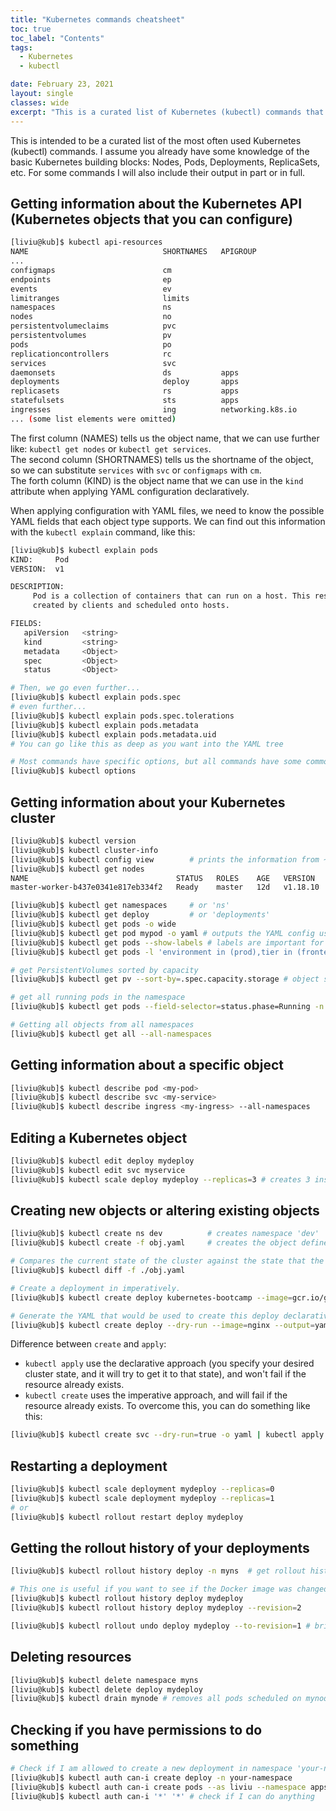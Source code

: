 ```yaml
---
title: "Kubernetes commands cheatsheet"
toc: true
toc_label: "Contents"
tags:
  - Kubernetes
  - kubectl

date: February 23, 2021
layout: single
classes: wide
excerpt: "This is a curated list of Kubernetes (kubectl) commands that are most frequently used."
---
```


This is intended to be a curated list of the most often used Kubernetes (kubectl) commands.
I assume you already have some knowledge of the basic Kubernetes building blocks: Nodes, Pods, Deployments, ReplicaSets, etc.
For some commands I will also include their output in part or in full.

## Getting information about the Kubernetes API (Kubernetes objects that you can configure)
```bash
[liviu@kub]$ kubectl api-resources
NAME                              SHORTNAMES   APIGROUP                       NAMESPACED   KIND
...
configmaps                        cm                                          true         ConfigMap
endpoints                         ep                                          true         Endpoints
events                            ev                                          true         Event
limitranges                       limits                                      true         LimitRange
namespaces                        ns                                          false        Namespace
nodes                             no                                          false        Node
persistentvolumeclaims            pvc                                         true         PersistentVolumeClaim
persistentvolumes                 pv                                          false        PersistentVolume
pods                              po                                          true         Pod
replicationcontrollers            rc                                          true         ReplicationController
services                          svc                                         true         Service
daemonsets                        ds           apps                           true         DaemonSet
deployments                       deploy       apps                           true         Deployment
replicasets                       rs           apps                           true         ReplicaSet
statefulsets                      sts          apps                           true         StatefulSet
ingresses                         ing          networking.k8s.io              true         Ingress
... (some list elements were omitted)
```

The first column (NAMES) tells us the object name, that we can use further like: `kubectl get nodes` or `kubectl get services`.  
The second column (SHORTNAMES) tells us the shortname of the object, so we can substitute `services` with `svc` or `configmaps` with `cm`.  
The forth column (KIND) is the object name that we can use in the `kind` attribute when applying YAML configuration declaratively.  

When applying configuration with YAML files, we need to know the possible YAML fields that each object type supports. We can find out this information with the `kubectl explain` command, like this:
```bash
[liviu@kub]$ kubectl explain pods
KIND:     Pod
VERSION:  v1

DESCRIPTION:
     Pod is a collection of containers that can run on a host. This resource is
     created by clients and scheduled onto hosts.

FIELDS:
   apiVersion   <string>
   kind         <string>
   metadata     <Object>
   spec         <Object>
   status       <Object>

# Then, we go even further...
[liviu@kub]$ kubectl explain pods.spec
# even further...
[liviu@kub]$ kubectl explain pods.spec.tolerations
[liviu@kub]$ kubectl explain pods.metadata
[liviu@kub]$ kubectl explain pods.metadata.uid
# You can go like this as deep as you want into the YAML tree

# Most commands have specific options, but all commands have some common options, that can be found here:
[liviu@kub]$ kubectl options
```

## Getting information about your Kubernetes cluster
```bash
[liviu@kub]$ kubectl version  
[liviu@kub]$ kubectl cluster-info
[liviu@kub]$ kubectl config view        # prints the information from ~/.kube/config
[liviu@kub]$ kubectl get nodes
NAME                                 STATUS   ROLES    AGE   VERSION
master-worker-b437e0341e817eb334f2   Ready    master   12d   v1.18.10

[liviu@kub]$ kubectl get namespaces     # or 'ns'
[liviu@kub]$ kubectl get deploy         # or 'deployments'
[liviu@kub]$ kubectl get pods -o wide
[liviu@kub]$ kubectl get pod mypod -o yaml # outputs the YAML config used to create my-pod
[liviu@kub]$ kubectl get pods --show-labels # labels are important for Pods because they connect them to Services.
[liviu@kub]$ kubectl get pods -l 'environment in (prod),tier in (frontend)' # filter Pods by labels.

# get PersistentVolumes sorted by capacity
[liviu@kub]$ kubectl get pv --sort-by=.spec.capacity.storage # object specific fields can be inspected with `kubectl explain`

# get all running pods in the namespace
[liviu@kub]$ kubectl get pods --field-selector=status.phase=Running -n mynamespace

# Getting all objects from all namespaces
[liviu@kub]$ kubectl get all --all-namespaces
```

## Getting information about a specific object
```bash
[liviu@kub]$ kubectl describe pod <my-pod>
[liviu@kub]$ kubectl describe svc <my-service>
[liviu@kub]$ kubectl describe ingress <my-ingress> --all-namespaces
```

## Editing a Kubernetes object
```bash
[liviu@kub]$ kubectl edit deploy mydeploy
[liviu@kub]$ kubectl edit svc myservice
[liviu@kub]$ kubectl scale deploy mydeploy --replicas=3 # creates 3 instances of a given deployment
```

## Creating new objects or altering existing objects
```bash
[liviu@kub]$ kubectl create ns dev          # creates namespace 'dev'
[liviu@kub]$ kubectl create -f obj.yaml     # creates the object defined in obj.yaml

# Compares the current state of the cluster against the state that the cluster would be in if the obj.yaml was applied.
[liviu@kub]$ kubectl diff -f ./obj.yaml

# Create a deployment in imperatively.
[liviu@kub]$ kubectl create deploy kubernetes-bootcamp --image=gcr.io/google-samples/kubernetes-bootcamp:v1

# Generate the YAML that would be used to create this deploy declaratively.
[liviu@kub]$ kubectl create deploy --dry-run --image=nginx --output=yaml
```
Difference between `create` and `apply`:  
- `kubectl apply` use the declarative approach (you specify your desired cluster state, and it will try to get it to that state), and won't fail if the resource already exists.  
- `kubectl create` uses the imperative approach, and will fail if the resource already exists. To overcome this, you can do something like this:
```bash
[liviu@kub]$ kubectl create svc --dry-run=true -o yaml | kubectl apply -f -
```

## Restarting a deployment
```bash
[liviu@kub]$ kubectl scale deployment mydeploy --replicas=0
[liviu@kub]$ kubectl scale deployment mydeploy --replicas=1
# or
[liviu@kub]$ kubectl rollout restart deploy mydeploy
```

## Getting the rollout history of your deployments
```bash
[liviu@kub]$ kubectl rollout history deploy -n myns  # get rollout history of all deployments from namespace 'ns'

# This one is useful if you want to see if the Docker image was changed between rollouts.
[liviu@kub]$ kubectl rollout history deploy mydeploy
[liviu@kub]$ kubectl rollout history deploy mydeploy --revision=2

[liviu@kub]$ kubectl rollout undo deploy mydeploy --to-revision=1 # brings back an old revision.
```

## Deleting resources
```bash
[liviu@kub]$ kubectl delete namespace myns
[liviu@kub]$ kubectl delete deploy mydeploy
[liviu@kub]$ kubectl drain mynode # removes all pods scheduled on mynode
```

## Checking if you have permissions to do something
```bash
# Check if I am allowed to create a new deployment in namespace 'your-namespace'
[liviu@kub]$ kubectl auth can-i create deploy -n your-namespace
[liviu@kub]$ kubectl auth can-i create pods --as liviu --namespace apps
[liviu@kub]$ kubectl auth can-i '*' '*' # check if I can do anything
```
